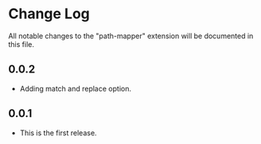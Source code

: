 # Change Log

All notable changes to the "path-mapper" extension will be documented in this file.


## 0.0.2

- Adding match and replace option.


## 0.0.1

- This is the first release.





